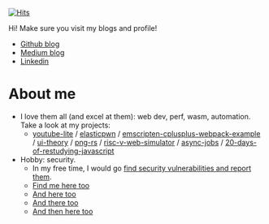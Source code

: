 [![Hits](https://hits.seeyoufarm.com/api/count/incr/badge.svg?url=https%3A%2F%2Fgithub.com%2F9oelM&count_bg=%2379C83D&title_bg=%23555555&icon=&icon_color=%23E7E7E7&title=hits+since+2022&edge_flat=false)](https://hits.seeyoufarm.com)

Hi!
Make sure you visit my blogs and profile!
- [Github blog](https://9oelm.github.io)
- [Medium blog](https://9oelm.medium.com)
- [Linkedin](https://www.linkedin.com/in/7oelm/)

# About me
- I love them all (and excel at them): web dev, perf, wasm, automation. Take a look at my projects:
  - [youtube-lite](https://github.com/9oelM/youtube-lite) / [elasticpwn](https://github.com/9oelM/elasticpwn) / [emscripten-cplusplus-webpack-example](https://github.com/9oelM/emscripten-cplusplus-webpack-example) / [ui-theory](https://github.com/9oelM/ui-theory) / [png-rs](https://github.com/9oelM/png-rs) / [risc-v-web-simulator](https://github.com/9oelM/risc-v-web-simulator) / [async-jobs](https://github.com/9oelM/async-jobs) / [20-days-of-restudying-javascript](https://github.com/9oelm/20-days-of-restudying-javascript)
- Hobby: security.
  - In my free time, I would go [find security vulnerabilities and report them](https://hackerone.com/9oelm).
  - [Find me here too](https://bugbounty.naver.com/ko/halloffame)
  - [And here too](https://bugbounty.whale.naver.com/en/halloffame)
  - [And there too](https://www.nokia.com/notices/responsible-disclosure/)
  - [And then here too](https://bugcrowd.com/9oelm)
